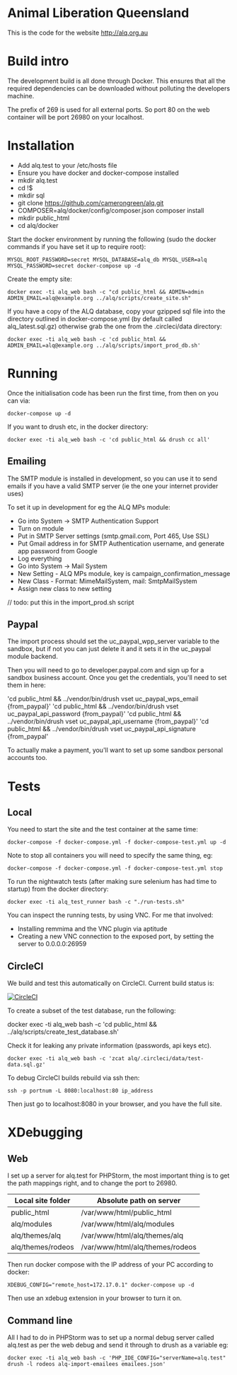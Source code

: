 Animal Liberation Queensland
============================

This is the code for the website http://alq.org.au


# Build intro

The development build is all done through Docker.  This ensures that all the required dependencies can be downloaded without polluting the developers machine.

The prefix of 269 is used for all external ports.  So port 80 on the web container will be port 26980 on your localhost.

# Installation

* Add alq.test to your /etc/hosts file
* Ensure you have docker and docker-compose installed
* mkdir alq.test
* cd !$
* mkdir sql
* git clone https://github.com/camerongreen/alq.git
* COMPOSER=alq/docker/config/composer.json composer install
* mkdir public_html
* cd alq/docker

Start the docker environment by running the following (sudo the docker commands if you have set it up to require root):

    MYSQL_ROOT_PASSWORD=secret MYSQL_DATABASE=alq_db MYSQL_USER=alq MYSQL_PASSWORD=secret docker-compose up -d

Create the empty site:

    docker exec -ti alq_web bash -c "cd public_html && ADMIN=admin ADMIN_EMAIL=alq@example.org ../alq/scripts/create_site.sh"
    
If you have a copy of the ALQ database, copy your gzipped sql file into the directory outlined in docker-compose.yml (by default called alq_latest.sql.gz) otherwise grab the one from the .circleci/data directory:

    docker exec -ti alq_web bash -c 'cd public_html && ADMIN_EMAIL=alq@example.org ../alq/scripts/import_prod_db.sh'
    
    
# Running
    
Once the initialisation code has been run the first time, from then on you can via:

    docker-compose up -d
    
If you want to drush etc, in the docker directory:

    docker exec -ti alq_web bash -c 'cd public_html && drush cc all'
    
    
## Emailing

The SMTP module is installed in development, so you can use it to send emails if you 
have a valid SMTP server (ie the one your internet provider uses)

To set it up in development for eg the ALQ MPs module:
 * Go into System -> SMTP Authentication Support
 * Turn on module
 * Put in SMTP Server settings (smtp.gmail.com, Port 465, Use SSL)
 * Put Gmail address in for SMTP Authentication username, and generate app password from Google
 * Log everything
 * Go into System -> Mail System
 * New Setting - ALQ MPs module, key is campaign_confirmation_message
 * New Class - Format: MimeMailSystem, mail: SmtpMailSystem
 * Assign new class to new setting
 
// todo: put this in the import_prod.sh script

## Paypal

The import process should set the uc_paypal_wpp_server variable to the sandbox, but if
not you can just delete it and it sets it in the uc_paypal module backend.

Then you will need to go to developer.paypal.com and sign up for a sandbox business account.  Once you get the credentials, you'll need to set them in here:

'cd public_html && ../vendor/bin/drush vset uc_paypal_wps_email {from_paypal}'
'cd public_html && ../vendor/bin/drush vset uc_paypal_api_password {from_paypal}'
'cd public_html && ../vendor/bin/drush vset uc_paypal_api_username {from_paypal}'
'cd public_html && ../vendor/bin/drush vset uc_paypal_api_signature {from_paypal'

To actually make a payment, you'll want to set up some sandbox personal accounts too.

    
# Tests

## Local

You need to start the site and the test container at the same time:

    docker-compose -f docker-compose.yml -f docker-compose-test.yml up -d

Note to stop all containers you will need to specify the same thing, eg:

    docker-compose -f docker-compose.yml -f docker-compose-test.yml stop

To run the nightwatch tests (after making sure selenium has had time to startup) from the docker directory:

    docker exec -ti alq_test_runner bash -c "./run-tests.sh"
    
You can inspect the running tests, by using VNC.  For me that involved:

* Installing remmima and the VNC plugin via aptitude
* Creating a new VNC connection to the exposed port, by setting the server to 0.0.0.0:26959

## CircleCI

We build and test this automatically on CircleCI.  Current build status is:

[![CircleCI](https://circleci.com/gh/camerongreen/alq.svg?style=svg)](https://circleci.com/gh/camerongreen/alq)

To create a subset of the test database, run the following:

docker exec -ti alq_web bash -c 'cd public_html && ../alq/scripts/create_test_database.sh'

Check it for leaking any private information (passwords, api keys etc).

    docker exec -ti alq_web bash -c 'zcat alq/.circleci/data/test-data.sql.gz'

To debug CircleCI builds rebuild via ssh then:
                         
    ssh -p portnum -L 8080:localhost:80 ip_address
                         
Then just go to localhost:8080 in your browser, and you have the full site.

    
# XDebugging

## Web

I set up a server for alq.test for PHPStorm, the most important thing is to get the path mappings right, and to change the port to 26980.

| Local site folder | Absolute path on server         |
|-------------------|---------------------------------|
| public_html       | /var/www/html/public_html       |
| alq/modules       | /var/www/html/alq/modules       | 
| alq/themes/alq    | /var/www/html/alq/themes/alq    |
| alq/themes/rodeos | /var/www/html/alq/themes/rodeos |

Then run docker compose with the IP address of your PC according to docker:

    XDEBUG_CONFIG="remote_host=172.17.0.1" docker-compose up -d

Then use an xdebug extension in your browser to turn it on.

## Command line

All I had to do in PHPStorm was to set up a normal debug server called alq.test as per the web debug and send it through to drush as a variable eg:

    docker exec -ti alq_web bash -c 'PHP_IDE_CONFIG="serverName=alq.test" drush -l rodeos alq-import-emailees emailees.json'
